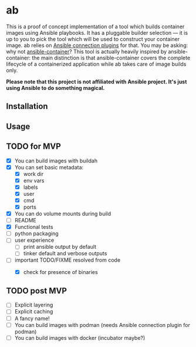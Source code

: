 # ab

This is a proof of concept implementation of a tool which builds container
images using Ansible playbooks. It has a pluggable builder selection — it is up
to you to pick the tool which will be used to construct your container image.
ab relies on [Ansible connection
plugins](https://docs.ansible.com/ansible/2.6/plugins/connection.html) for
that. You may be asking: why not
[ansible-container](https://github.com/ansible/ansible-container)? This tool is
actually heavily inspired by ansible-container: the main distinction is that
ansible-container covers the complete lifecycle of a containerized application
while ab takes care of image builds only.

**Please note that this project is not affiliated with Ansible project. It's just using Ansible to do something magical.**


## Installation

## Usage

## TODO for MVP

* [x] You can build images with buildah
* [x] You can set basic metadata:
  * [x] work dir
  * [x] env vars
  * [x] labels
  * [x] user
  * [x] cmd
  * [x] ports
* [x] You can do volume mounts during build
* [ ] README
* [x] Functional tests
* [ ] python packaging
* [ ] user experience
  * [ ] print ansible output by default
  * [ ] tinker default and verbose outputs
* [ ] important TODO/FIXME resolved from code
  * [x] check for presence of binaries


## TODO post MVP

* [ ] Explicit layering
* [ ] Explicit caching
* [ ] A fancy name!
* [ ] You can build images with podman (needs Ansible connection plugin for podman)
* [ ] You can build images with docker (incubator maybe?)
